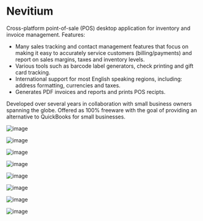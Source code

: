 # Nevitium
Cross-platform point-of-sale (POS) desktop application for inventory and invoice management. 
Features:
- Many sales tracking and contact management features that focus on making it easy to accurately service customers (billing/payments) and report on sales margins, taxes and inventory levels.
- Various tools such as barcode label generators, check printing and gift card tracking. 
- International support for most English speaking regions, including: address formatting, currencies and taxes. 
- Generates PDF invoices and reports and prints POS recipts.

Developed over several years in collaboration with small business owners spanning the globe.
Offered as 100% freeware with the goal of providing an alternative to QuickBooks for small businesses.  

![image](https://user-images.githubusercontent.com/1112636/144695309-d5567598-987a-4c84-89ef-dedf8998c0d5.png)

![image](https://user-images.githubusercontent.com/1112636/144695348-74de7578-d758-4b23-b422-ea468c08795b.png)

![image](https://user-images.githubusercontent.com/1112636/144695364-e69e8edc-6129-4369-99bf-b896f9debd70.png)

![image](https://user-images.githubusercontent.com/1112636/144695379-8d8d3ab1-b000-43f5-a522-5da2e2bf8061.png)

![image](https://user-images.githubusercontent.com/1112636/144695417-f80daaa4-30ff-4f57-9c81-68aa19b7d4d2.png)

![image](https://user-images.githubusercontent.com/1112636/144695513-bf76ce0b-0743-4b72-8147-3f6f26bd6832.png)

![image](https://user-images.githubusercontent.com/1112636/144695580-48ecfd53-3312-4d1e-91d3-95815235ef83.png)

![image](https://user-images.githubusercontent.com/1112636/144695447-894a1b2d-fc2a-40ee-a6be-55f6377934f4.png)

